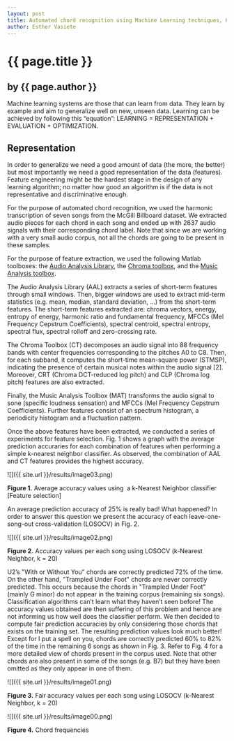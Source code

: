 ```yaml
---
layout: post
title: Automated chord recognition using Machine Learning techniques, Part 1
author: Esther Vasiete
---
```


# {{ page.title }} #

## by {{ page.author }} ##

Machine learning systems are those that can learn from data. They learn by example and aim to generalize well on new, unseen data. Learning can be achieved by following this “equation”: LEARNING = REPRESENTATION + EVALUATION + OPTIMIZATION.

## Representation ##

In order to generalize we need a good amount of data (the more, the better) but most importantly we need a good representation of the data (features). Feature engineering might be the hardest stage in the design of any learning algorithm; no matter how good an algorithm is if the data is not representative and discriminative enough.

For the purpose of automated chord recognition, we used the harmonic transcription of seven songs from the McGill Billboard dataset. We extracted audio pieces for each chord in each song and ended up with 2637 audio signals with their corresponding chord label. Note that since we are working with a very small audio corpus, not all the chords are going to be present in these samples.

For the purpose of feature extraction, we used the following Matlab toolboxes: the [Audio Analysis Library](http://www.mathworks.com/matlabcentral/fileexchange/45831-matlab-audio-analysis-library), the [Chroma toolbox](http://resources.mpi-inf.mpg.de/MIR/chromatoolbox/), and the [Music Analysis toolbox](http://www.pampalk.at/ma/).

The Audio Analysis Library (AAL) extracts a series of short-term features through small windows. Then, bigger windows are used to extract mid-term statistics (e.g. mean, median, standard deviation, …) from the short-term features. The short-term features extracted are: chroma vectors, energy, entropy of energy, harmonic ratio and fundamental frequency, MFCCs (Mel Frequency Cepstrum Coefficients), spectral centroid, spectral entropy, spectral flux, spectral rolloff and zero-crossing rate.

The Chroma Toolbox (CT) decomposes an audio signal into 88 frequency bands with center frequencies corresponding to the pitches A0 to C8. Then, for each subband, it computes the short-time mean-square power (STMSP), indicating the presence of certain musical notes within the audio signal [2]. Moreover, CRT (Chroma DCT-reduced log pitch) and CLP (Chroma log pitch) features are also extracted.

Finally, the Music Analysis Toolbox (MAT) transforms the audio signal to sone (specific loudness sensation) and MFCCs (Mel Frequency Cepstrum Coefficients). Further features consist of an spectrum histogram, a periodicity histogram and a fluctuation pattern.

Once the above features have been extracted, we conducted a series of experiments for feature selection. Fig. 1 shows a graph with the average prediction accuraries for each combination of features when performing a simple k-nearest neighbor classifier. As observed, the combination of AAL and CT features provides the highest accuracy.

![]({{ site.url }}/results/image03.png)

**Figure 1.** Average accuracy values using  a k-Nearest Neighbor classifier [Feature selection]

An average prediction accuracy of 25% is really bad! What happened? In order to answer this question we present the accuracy of each leave-one-song-out cross-validation (LOSOCV) in Fig. 2.

![]({{ site.url }}/results/image02.png)

**Figure 2.** Accuracy values per each song using LOSOCV (k-Nearest Neighbor, k = 20)

U2’s "With or Without You" chords are correctly predicted 72% of the time. On the other hand, "Trampled Under Foot" chords are never correctly predicted. This occurs because the chords in "Trampled Under Foot" (mainly G minor) do not appear in the training corpus (remaining six songs). Classification algorithms can’t learn what they haven’t seen before! The accuracy values obtained are then suffering of this problem and hence are not informing us how well does the classifier perform. We then decided to compute fair prediction accuracies by only considering those chords that exists on the training set. The resulting prediction values look much better! Except for I put a spell on you, chords are correctly predicted 60% to 82% of the time in the remaining 6 songs as shown in Fig. 3. Refer to Fig. 4 for a more detailed view of chords present in the corpus used. Note that other chords are also present in some of the songs (e.g. B7) but they have been omitted as they only appear in one of them.

![]({{ site.url }}/results/image01.png)

**Figure 3.** Fair accuracy values per each song using LOSOCV (k-Nearest Neighbor, k = 20)

![]({{ site.url }}/results/image00.png)

**Figure 4.** Chord frequencies

